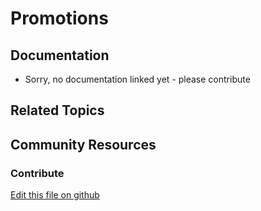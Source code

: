 # Promotions

## Documentation

* Sorry, no documentation linked yet - please contribute

## Related Topics

## Community Resources

### Contribute

[Edit this file on github](https://github.com/olafk/controlpanel-documentation-docs/blob/master/md/74en/com_liferay_commerce_pricing_web_internal_portlet_CommercePromotionPortlet/editCommercePriceList.md)
